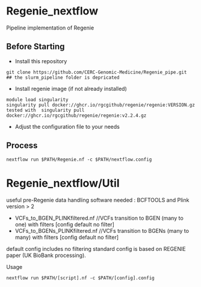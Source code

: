 # Regenie_nextflow
Pipeline implementation of Regenie

## Before Starting ##
- Install this repository
```
git clone https://github.com/CERC-Genomic-Medicine/Regenie_pipe.git   ## the slurm_pipeline folder is depricated
```
- Install regenie image (if not already installed)  
```
module load singularity    
singularity pull docker://ghcr.io/rgcgithub/regenie/regenie:VERSION.gz    
tested with  singularity pull docker://ghcr.io/rgcgithub/regenie/regenie:v2.2.4.gz  
```

- Adjust the configuration file to your needs  

## Process ##  
```
nextflow run $PATH/Regenie.nf -c $PATH/nextflow.config

```

# Regenie_nextflow/Util
useful pre-Regenie data handling
software needed : BCFTOOLS and Plink version > 2  

 - VCFs_to_BGEN_PLINKfiltered.nf             //VCFs transition to BGEN (many to one) with filters [config default no filter]  
 - VCFs_to_BGENs_PLINKfiltered.nf            //VCFs transition to BGENs (many to many) with filters [config default no filter]

default config includes no filtering
standard config is based on REGENIE paper (UK BioBank processing).

Usage
```
nextflow run $PATH/[script].nf -c $PATH/[config].config
```


